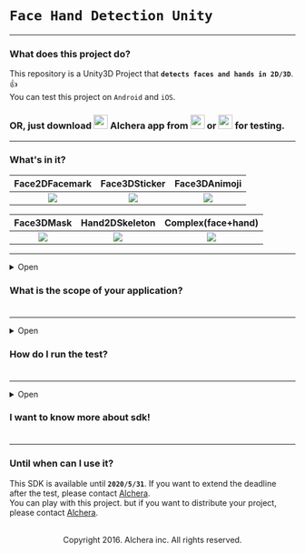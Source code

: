 # `Face Hand Detection Unity`
---
### What does this project do?

This repository is a Unity3D Project that **`detects faces and hands in 2D/3D`**. 👍<br>
You can test this project on `Android` and `iOS`.<br>
### OR, just download <img width="25" src="https://i.imgur.com/e8wjusG.png"/> **Alchera** app from <img width="25" src="https://i.pinimg.com/originals/45/13/0a/45130a9d775c2aefcc124f96f69dbe9a.jpg"/> or <img width="25" src="http://mblogthumb4.phinf.naver.net/20150908_215/elimmedia_an_1441696061085odskM_PNG/1441288794_playstore.png?type=w2"/> for testing.

---
### What's in it?
|Face2DFacemark|Face3DSticker|Face3DAnimoji|
|:-:|:-:|:-:|
|![](https://media.giphy.com/media/Uov097lvdnXrq7cS5L/giphy.gif)|![](https://media.giphy.com/media/S6Z48wBxLRajZTzrfQ/giphy.gif)|![](https://media.giphy.com/media/eIaOn6eLvzBBIT4Uzf/giphy.gif)|

|Face3DMask|Hand2DSkeleton|Complex(face+hand)|
|:-:|:-:|:-:|
|![](https://media.giphy.com/media/WOHY3NvxNv6MFxAjxx/giphy.gif)|![](https://media.giphy.com/media/dsdRPOxwqMDDqX24sU/giphy.gif)|![](https://media.giphy.com/media/QBwRPVOlP2EIUsBSIR/giphy.gif)| 

---
<details>
  <summary>Open<h3>What is the scope of your application?<h3></summary>
  
> Device Orientation
> - [x] Portrait
> - [ ] Portrait Upside Down
> - [x] Landscape Right
> - [x] Landscape Left

> Camera
> - [x] Front Camera
> - [x] Rear Camera

> Platform
> - [x] Androidㅤ`ARMv7`, `ARM64`
> - [x] iOSㅤㅤㅤ`arm64`, `armv7`, `armv7s`
> - [ ] Windows Editorㅤ(If you want to use it, Please contact [Alchera](mailto:alchera@alcherinc.com))
> - [ ] MacOS Editorㅤㅤ(If you want to use it, Please contact [Alchera](mailto:alchera@alcherinc.com))

> Max detection count
> - [x] Unlimited. `The more, the slower.`
</details>


---
<details>
  <summary>Open<h3>How do I run the test?<h3></summary>
    
    Click image below to see Youtube tutorial.
[![Video Label](https://i.imgur.com/9dLzsm3.png)](https://www.youtube.com/watch?v=tSU9wG1huhU)<br>

> 1. **Clone** or **Download** this repository.

> 2. open it with **Unity3D**<br>
> we've tested with Unity3D version **`2019.2.13f`** `Universal RP`.<br>
> `Universal RP` is optional, but without setup, graphics can be broken as follows:<br>
> <img width="600" src="https://i.imgur.com/vNeZtmm.png"/><br>
> If you don't mind, it will work in the 2018 as well.

> 3. If you want to play with **`iOS`**. unzip [opencv2.framework](https://github.com/AlcheraInc/Face-Hand-Detection-Unity/releases/download/opencv2.framework/opencv2.framework.zip) to Assets/Alchera/Plugins/iOS<br>
> (It is too large for github push)<br>
> <img width="500" src="https://i.imgur.com/OLnMasu.png"/><br>
> Make sure the platform is checked with iOS.<br>

> 4. Set Unity3D settings.<br>
> `Window - Package Manager`<br>
> <img width="500" src="https://i.imgur.com/HbmbiEA.png"/><br>
> We use Universal RP 6.9.2<br><br>
> `File - Build Settings`<br>
> <img width="500" src="https://i.imgur.com/5VGvf8E.png"/><br>
> Place the `Splash`scene first and the `DemoUI`scene second.<br><br>
> `Edit - Project Settings - Graphics`<br>
> <img width="500" src="https://i.imgur.com/qalWxXS.png"/><br>
> Set `Scriptable Render PipelineAsset` to **`LightweightAsset`**. for `Universal RP`<br><br>
> `Edit - Project Settings - Player - Other Settings - iOS`<br>
> <img width="500" src="https://i.imgur.com/K83k8Sz.png"/><br>
> `Edit - Project Settings - Player - Other Settings - Android`<br>
> <img width="500" src="https://i.imgur.com/62GRibJ.png"/><br>

> 5. Build And Run.<br>
> build with `iOS` or `Android`. And see the **`magic :)`**
</details>


---
<details>
  <summary>Open<h3>I want to know more about sdk!<h3></summary>

Please check **`Assets/Alchera/AlcheraUnitySDK_Document_2020.1.0`** (English and Korean supported)<br>
OR, conctact [Alchera](mailto:alchera@alcherinc.com).
</details>

---
### Until when can I use it?

This SDK is available until **`2020/5/31`**. If you want to extend the deadline after the test, please contact [Alchera](mailto:alchera@alcherainc.com).<br>
You can play with this project. but if you want to distribute your project, please contact [Alchera](mailto:alchera@alcherainc.com).<br><br>

<p align="center">Copyright 2016. Alchera inc. All rights reserved.</p>
